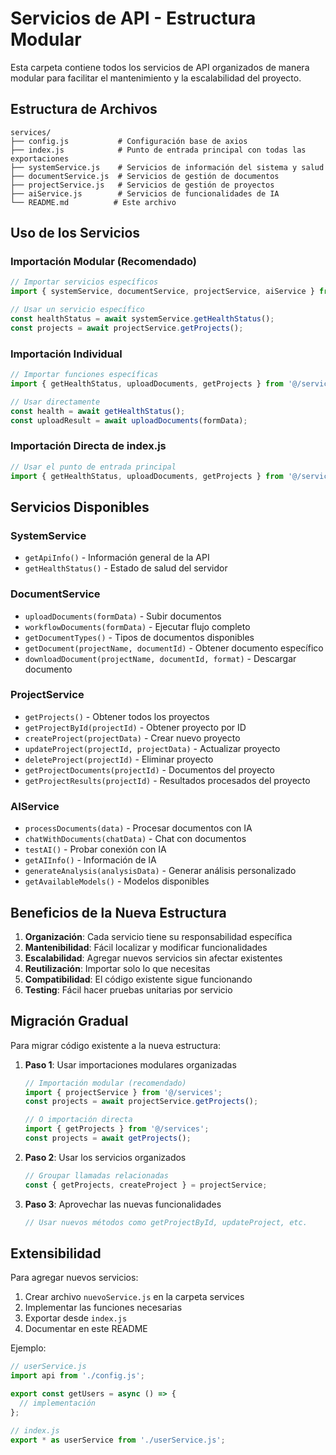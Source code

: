 # Servicios de API - Estructura Modular

Esta carpeta contiene todos los servicios de API organizados de manera modular para facilitar el mantenimiento y la escalabilidad del proyecto.

## Estructura de Archivos

```
services/
├── config.js           # Configuración base de axios
├── index.js            # Punto de entrada principal con todas las exportaciones
├── systemService.js    # Servicios de información del sistema y salud
├── documentService.js  # Servicios de gestión de documentos
├── projectService.js   # Servicios de gestión de proyectos
├── aiService.js        # Servicios de funcionalidades de IA
└── README.md          # Este archivo
```

## Uso de los Servicios

### Importación Modular (Recomendado)

```javascript
// Importar servicios específicos
import { systemService, documentService, projectService, aiService } from '@/services';

// Usar un servicio específico
const healthStatus = await systemService.getHealthStatus();
const projects = await projectService.getProjects();
```

### Importación Individual

```javascript
// Importar funciones específicas
import { getHealthStatus, uploadDocuments, getProjects } from '@/services';

// Usar directamente
const health = await getHealthStatus();
const uploadResult = await uploadDocuments(formData);
```

### Importación Directa de index.js

```javascript
// Usar el punto de entrada principal
import { getHealthStatus, uploadDocuments, getProjects } from '@/services';
```

## Servicios Disponibles

### SystemService
- `getApiInfo()` - Información general de la API
- `getHealthStatus()` - Estado de salud del servidor

### DocumentService
- `uploadDocuments(formData)` - Subir documentos
- `workflowDocuments(formData)` - Ejecutar flujo completo
- `getDocumentTypes()` - Tipos de documentos disponibles
- `getDocument(projectName, documentId)` - Obtener documento específico
- `downloadDocument(projectName, documentId, format)` - Descargar documento

### ProjectService
- `getProjects()` - Obtener todos los proyectos
- `getProjectById(projectId)` - Obtener proyecto por ID
- `createProject(projectData)` - Crear nuevo proyecto
- `updateProject(projectId, projectData)` - Actualizar proyecto
- `deleteProject(projectId)` - Eliminar proyecto
- `getProjectDocuments(projectId)` - Documentos del proyecto
- `getProjectResults(projectId)` - Resultados procesados del proyecto

### AIService
- `processDocuments(data)` - Procesar documentos con IA
- `chatWithDocuments(chatData)` - Chat con documentos
- `testAI()` - Probar conexión con IA
- `getAIInfo()` - Información de IA
- `generateAnalysis(analysisData)` - Generar análisis personalizado
- `getAvailableModels()` - Modelos disponibles

## Beneficios de la Nueva Estructura

1. **Organización**: Cada servicio tiene su responsabilidad específica
2. **Mantenibilidad**: Fácil localizar y modificar funcionalidades
3. **Escalabilidad**: Agregar nuevos servicios sin afectar existentes
4. **Reutilización**: Importar solo lo que necesitas
5. **Compatibilidad**: El código existente sigue funcionando
6. **Testing**: Fácil hacer pruebas unitarias por servicio

## Migración Gradual

Para migrar código existente a la nueva estructura:

1. **Paso 1**: Usar importaciones modulares organizadas
   ```javascript
   // Importación modular (recomendado)
   import { projectService } from '@/services';
   const projects = await projectService.getProjects();
   
   // O importación directa
   import { getProjects } from '@/services';
   const projects = await getProjects();
   ```

2. **Paso 2**: Usar los servicios organizados
   ```javascript
   // Groupar llamadas relacionadas
   const { getProjects, createProject } = projectService;
   ```

3. **Paso 3**: Aprovechar las nuevas funcionalidades
   ```javascript
   // Usar nuevos métodos como getProjectById, updateProject, etc.
   ```

## Extensibilidad

Para agregar nuevos servicios:

1. Crear archivo `nuevoService.js` en la carpeta services
2. Implementar las funciones necesarias
3. Exportar desde `index.js`
4. Documentar en este README

Ejemplo:
```javascript
// userService.js
import api from './config.js';

export const getUsers = async () => {
  // implementación
};

// index.js
export * as userService from './userService.js';
```
